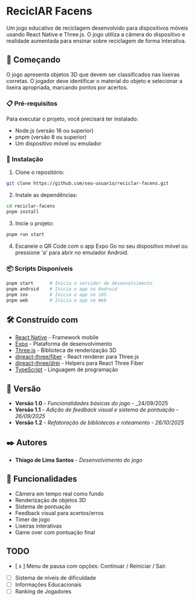 # ReciclAR Facens

Um jogo educativo de reciclagem desenvolvido para dispositivos móveis usando React Native e Three.js. O jogo utiliza a câmera do dispositivo e realidade aumentada para ensinar sobre reciclagem de forma interativa.

## 🚀 Começando

O jogo apresenta objetos 3D que devem ser classificados nas lixeiras corretas. O jogador deve identificar o material do objeto e selecionar a lixeira apropriada, marcando pontos por acertos.

### 📋 Pré-requisitos

Para executar o projeto, você precisará ter instalado:

- Node.js (versão 16 ou superior)
- pnpm (versão 8 ou superior)
- Um dispositivo móvel ou emulador

### 🔧 Instalação

1. Clone o repositório:

```bash
git clone https://github.com/seu-usuario/reciclar-facens.git
```

2. Instale as dependências:

```bash
cd reciclar-facens
pnpm install
```

3. Inicie o projeto:

```bash
pnpm run start
```

4. Escaneie o QR Code com o app Expo Go no seu dispositivo móvel ou pressione 'a' para abrir no emulador Android.

### 📦 Scripts Disponíveis

```bash
pnpm start      # Inicia o servidor de desenvolvimento
pnpm android    # Inicia o app no Android
pnpm ios        # Inicia o app no iOS
pnpm web        # Inicia o app na Web
```

## 🛠️ Construído com

- [React Native](https://reactnative.dev/) - Framework mobile
- [Expo](https://expo.dev/) - Plataforma de desenvolvimento
- [Three.js](https://threejs.org/) - Biblioteca de renderização 3D
- [@react-three/fiber](https://docs.pmnd.rs/react-three-fiber/) - React renderer para Three.js
- [@react-three/drei](https://github.com/pmndrs/drei) - Helpers para React Three Fiber
- [TypeScript](https://www.typescriptlang.org/) - Linguagem de programação

## 📌 Versão

- **Versão 1.0** - _Funcionalidades básicas do jogo_ - \_24/09/2025
- **Versão 1.1** - _Adição de feedback visual e sistema de pontuação_ - _26/09/2025_
- **Versão 1.2** - _Refatoração de bibliotecas e roteamento_ - _26/10/2025_

## ✒️ Autores

- **Thiago de Lima Santos** - _Desenvolvimento do jogo_

## 📄 Funcionalidades

- Câmera em tempo real como fundo
- Renderização de objetos 3D
- Sistema de pontuação
- Feedback visual para acertos/erros
- Timer de jogo
- Lixeiras interativas
- Game over com pontuação final

## TODO

- [ x ] Menu de pausa com opções: Continuar / Reiniciar / Sair.
- [ ] Sistema de níveis de dificuldade
- [ ] Informações Educacionais
- [ ] Ranking de Jogadores